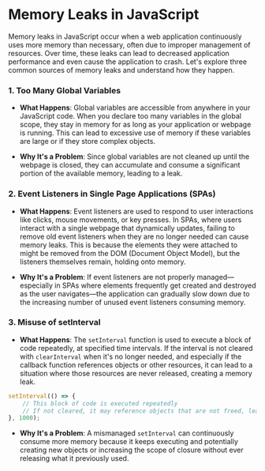 
# Memory Leaks in JavaScript

Memory leaks in JavaScript occur when a web application continuously uses more memory than necessary, often due to improper management of resources. Over time, these leaks can lead to decreased application performance and even cause the application to crash. Let's explore three common sources of memory leaks and understand how they happen.

### 1. Too Many Global Variables

-   **What Happens**: Global variables are accessible from anywhere in your JavaScript code. When you declare too many variables in the global scope, they stay in memory for as long as your application or webpage is running. This can lead to excessive use of memory if these variables are large or if they store complex objects.
    
-   **Why It's a Problem**: Since global variables are not cleaned up until the webpage is closed, they can accumulate and consume a significant portion of the available memory, leading to a leak.
    

### 2. Event Listeners in Single Page Applications (SPAs)

-   **What Happens**: Event listeners are used to respond to user interactions like clicks, mouse movements, or key presses. In SPAs, where users interact with a single webpage that dynamically updates, failing to remove old event listeners when they are no longer needed can cause memory leaks. This is because the elements they were attached to might be removed from the DOM (Document Object Model), but the listeners themselves remain, holding onto memory.
    
-   **Why It's a Problem**: If event listeners are not properly managed—especially in SPAs where elements frequently get created and destroyed as the user navigates—the application can gradually slow down due to the increasing number of unused event listeners consuming memory.
    

### 3. Misuse of setInterval

-   **What Happens**: The `setInterval` function is used to execute a block of code repeatedly, at specified time intervals. If the interval is not cleared with `clearInterval` when it's no longer needed, and especially if the callback function references objects or other resources, it can lead to a situation where those resources are never released, creating a memory leak.

```js
setInterval(() => {
    // This block of code is executed repeatedly
    // If not cleared, it may reference objects that are not freed, leading to a memory leak
}, 1000);
```
-   **Why It's a Problem**: A mismanaged `setInterval` can continuously consume more memory because it keeps executing and potentially creating new objects or increasing the scope of closure without ever releasing what it previously used.
